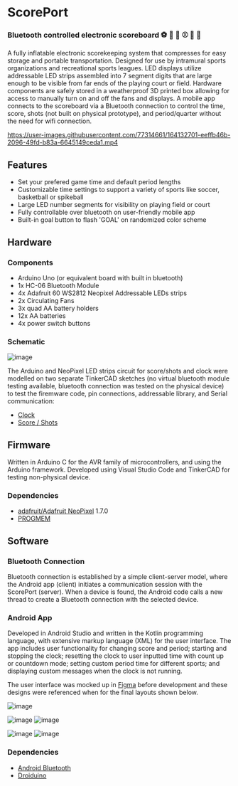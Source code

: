# ScorePort

### Bluetooth controlled electronic scoreboard ⚽️ 🏀 🏈 ⚾️ 🏐 🏉 

A fully inflatable electronic scorekeeping system that compresses for easy storage and portable transportation.  Designed for use by intramural sports organizations and recreational sports leagues. LED displays utilize addressable LED strips assembled into 7 segment digits that are large enough to be visible from far ends of the playing court or field.  Hardware components are safely stored in a weatherproof 3D printed box allowing for access to manually turn on and off the fans and displays.  A mobile app connects to the scoreboard via a Bluetooth connection to control the time, score, shots (not built on physical prototype), and period/quarter without the need for wifi connection.

https://user-images.githubusercontent.com/77314661/164132701-eeffb46b-2096-49fd-b83a-6645149ceda1.mp4


## Features
- Set your prefered game time and default period lengths
- Customizable time settings to support a variety of sports like soccer, basketball or spikeball
- Large LED number segments for visibility on playing field or court
- Fully controllable over bluetooth on user-friendly mobile app
- Built-in goal button to flash 'GOAL' on randomized color scheme

## Hardware

### Components

- Arduino Uno (or equivalent board with built in bluetooth)
- 1x HC-06 Bluetooth Module
- 4x Adafruit 60 WS2812 Neopixel Addressable LEDs strips
- 2x Circulating Fans
- 3x quad AA battery holders
- 12x AA batteries
- 4x power switch buttons

### Schematic

![image](https://user-images.githubusercontent.com/77314661/164131380-079c965e-478b-4c2f-b70c-5bc9246357b1.png)

The Arduino and NeoPixel LED strips circuit for score/shots and clock were modelled on two separate TinkerCAD sketches (no virtual bluetooth module testing available, bluetooth connection was tested on the physical device) to test the firemware code, pin connections, addressable library, and Serial communication:

- [Clock](https://www.tinkercad.com/login?next=%2Fthings%2FipT19Fd9uXQ-fabulous-luulia-amur%2Feditel%3Fsharecode%3DmgtLCh8mOluWIWKFgePiFf8DEEMq6n7NJTlxXU7f0uQ)
- [Score / Shots](https://www.tinkercad.com/things/h8cbnCAmsZ4-1score-segment-leds/editel?sharecode=FjUpfV3TMvTk0h-rpqfup-ZYqf5LUnMXKbBtl5f3qfk)


## Firmware

Written in Arduino C for the AVR family of microcontrollers, and using the Arduino framework. Developed using Visual Studio Code and TinkerCAD for testing non-physical device. 

### Dependencies
- [adafruit/Adafruit NeoPixel](https://github.com/adafruit/Adafruit_NeoPixel) 1.7.0
- [PROGMEM](https://www.arduino.cc/reference/en/language/variables/utilities/progmem/)

## Software

### Bluetooth Connection

Bluetooth connection is established by a simple client-server model, where the Android app (client) initiates a communication session with the ScorePort (server). When a device is found, the Android code calls a new thread to create a Bluetooth connection with the selected device.

### Android App

Developed in Android Studio and written in the Kotlin programming language, with extensive markup language (XML) for the user interface. The app includes user functionality for changing score and period; starting and stopping the clock; resetting the clock to user inputted time with count up or countdown mode; setting custom period time for different sports; and displaying custom messages when the clock is not running.

The user interface was mocked up in [Figma](https://www.figma.com/file/UGBB1Kjmnd156oiMjIX9bv/ScorePort-App-UI?node-id=0%3A1) before development and these designs were referenced when for the final layouts shown below.

![image](https://user-images.githubusercontent.com/77314661/165063400-9f81dc5b-006e-497b-91ba-6f706facfc0a.png)

![image](https://user-images.githubusercontent.com/77314661/165063423-3e2ca544-b6ad-454c-84f6-6a8a20bea0c2.png)
![image](https://user-images.githubusercontent.com/77314661/165063521-ac4b7017-4e05-4127-b498-ceb87e9bf9c2.png)

![image](https://user-images.githubusercontent.com/77314661/165063542-7791f9a0-577c-4931-bed1-5449059bf0cf.png)
![image](https://user-images.githubusercontent.com/77314661/165063759-a9dd0232-ca48-4c56-adaa-1b0e0852e46d.png)

 	 	 
### Dependencies
- [Android Bluetooth](https://developer.android.com/guide/topics/connectivity/bluetooth) 	 	 
- [Droiduino](https://developer.android.com/guide/topics/connectivity/bluetooth)  	
